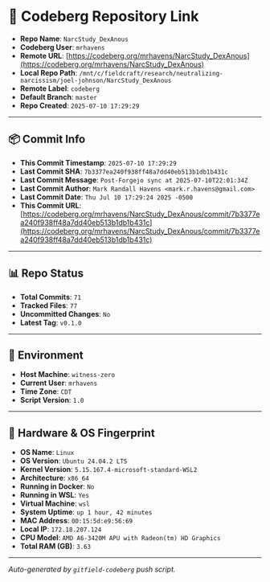 # 🔗 Codeberg Repository Link

- **Repo Name**: `NarcStudy_DexAnous`
- **Codeberg User**: `mrhavens`
- **Remote URL**: [https://codeberg.org/mrhavens/NarcStudy_DexAnous](https://codeberg.org/mrhavens/NarcStudy_DexAnous)
- **Local Repo Path**: `/mnt/c/fieldcraft/research/neutralizing-narcissism/joel-johnson/NarcStudy_DexAnous`
- **Remote Label**: `codeberg`
- **Default Branch**: `master`
- **Repo Created**: `2025-07-10 17:29:29`

---

## 📦 Commit Info

- **This Commit Timestamp**: `2025-07-10 17:29:29`
- **Last Commit SHA**: `7b3377ea240f938ff48a7dd40eb513b1db1b431c`
- **Last Commit Message**: `Post-Forgejo sync at 2025-07-10T22:01:34Z`
- **Last Commit Author**: `Mark Randall Havens <mark.r.havens@gmail.com>`
- **Last Commit Date**: `Thu Jul 10 17:29:24 2025 -0500`
- **This Commit URL**: [https://codeberg.org/mrhavens/NarcStudy_DexAnous/commit/7b3377ea240f938ff48a7dd40eb513b1db1b431c](https://codeberg.org/mrhavens/NarcStudy_DexAnous/commit/7b3377ea240f938ff48a7dd40eb513b1db1b431c)

---

## 📊 Repo Status

- **Total Commits**: `71`
- **Tracked Files**: `77`
- **Uncommitted Changes**: `No`
- **Latest Tag**: `v0.1.0`

---

## 🧭 Environment

- **Host Machine**: `witness-zero`
- **Current User**: `mrhavens`
- **Time Zone**: `CDT`
- **Script Version**: `1.0`

---

## 🧬 Hardware & OS Fingerprint

- **OS Name**: `Linux`
- **OS Version**: `Ubuntu 24.04.2 LTS`
- **Kernel Version**: `5.15.167.4-microsoft-standard-WSL2`
- **Architecture**: `x86_64`
- **Running in Docker**: `No`
- **Running in WSL**: `Yes`
- **Virtual Machine**: `wsl`
- **System Uptime**: `up 1 hour, 42 minutes`
- **MAC Address**: `00:15:5d:e9:56:69`
- **Local IP**: `172.18.207.124`
- **CPU Model**: `AMD A6-3420M APU with Radeon(tm) HD Graphics`
- **Total RAM (GB)**: `3.63`

---

_Auto-generated by `gitfield-codeberg` push script._
